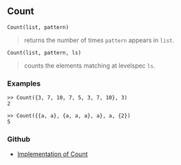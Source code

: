 ## Count
```
Count(list, pattern)
```
> returns the number of times `pattern` appears in `list`.

```
Count(list, pattern, ls)
```
> counts the elements matching at levelspec `ls`.

### Examples
```
>> Count({3, 7, 10, 7, 5, 3, 7, 10}, 3)
2
 
>> Count({{a, a}, {a, a, a}, a}, a, {2})
5
```

### Github

* [Implementation of Count](https://github.com/axkr/symja_android_library/blob/master/symja_android_library/matheclipse-core/src/main/java/org/matheclipse/core/builtin/ListFunctions.java#L1866) 
